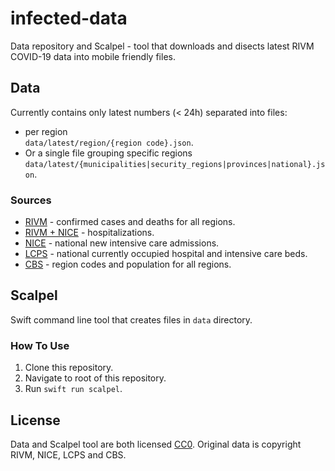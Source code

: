 # infected-data

Data repository and Scalpel - tool that downloads and disects latest RIVM COVID-19 data into mobile friendly files.

## Data
Currently contains only latest numbers (< 24h) separated into files: 
- per region  
`data/latest/region/{region code}.json`. 
- Or a single file grouping specific regions  
 `data/latest/{municipalities|security_regions|provinces|national}.json`.

 ### Sources
 - [RIVM](https://data.rivm.nl/covid-19/COVID-19_aantallen_gemeente_per_dag.csv) - confirmed cases and deaths for all regions.
 - [RIVM + NICE](https://data.rivm.nl/geonetwork/srv/dut/catalog.search#/metadata/4f4ad069-8f24-4fe8-b2a7-533ef27a899f) - hospitalizations.
 - [NICE](https://stichting-nice.nl/covid-19/public/new-intake/confirmed) - national new intensive care admissions.
 - [LCPS](https://lcps.nu/wp-content/uploads/covid-19.csv) - national currently occupied hospital and intensive care beds.
 - [CBS](https://opendata.cbs.nl/#/CBS/nl/dataset/84721NED/table?dl=3A154) - region codes and population for all regions.

## Scalpel
Swift command line tool that creates files in `data` directory.

### How To Use
1. Clone this repository.
1. Navigate to root of this repository.
1. Run `swift run scalpel`.

## License
Data and Scalpel tool are both licensed [CC0](https://creativecommons.org/share-your-work/public-domain/cc0/). Original data is copyright RIVM, NICE, LCPS and CBS.
